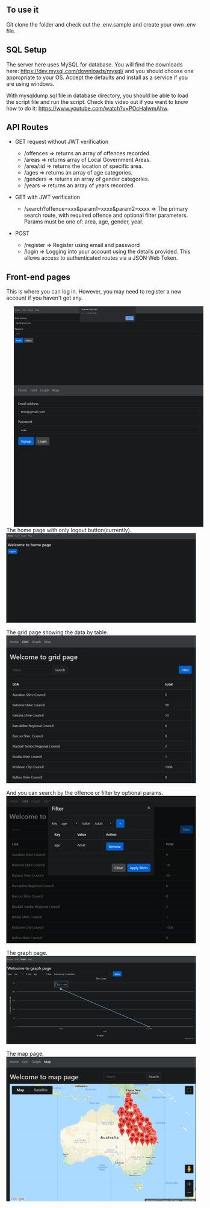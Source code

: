 ## To use it
Git clone the folder and check out the .env.sample and create your own .env file.

## SQL Setup
The server here uses MySQL for database. You will find the downloads here: https://dev.mysql.com/downloads/mysql/ and you should choose one appropriate to your OS. Accept the defaults and install as a service if you are using windows.

With mysqldump.sql file in database directory, you should be able to load the script file and run the script. Check this video out if you want to know how to do it: https://www.youtube.com/watch?v=POcHaIwmAhw.

## API Routes 
* GET request without JWT verification
  * /offences => returns an array of offences recorded.
  * /areas => returns array of Local Government Areas.
  * /area/:id => returns the location of specific area.
  * /ages => returns an array of age categories. 
  * /genders => returns an array of gender categories. 
  * /years => returns an array of years recorded. 
  
* GET with JWT verification
  * /search?offence=xxx&param1=xxxx&param2=xxxx => The primary search route, with required offence and optional filter parameters. Params must be one of: area, age, gender, year.
  
* POST 
  * /register => Register using email and password 
  * /login => Logging into your account using the details provided. This allows access to authenticated routes via a JSON Web Token. 
  
  
## Front-end pages
This is where you can log in. However, you may need to register a new account if you haven't got any.

<img src="/images/login.PNG" align="left" hspace="20" /> <img src="/images/signup.PNG" align="left" hspace="20" /> 
 
 The home page with only logout button(currently).
 <img src="/images/home.PNG" />
 
 The grid page showing the data by table.
 <img src="/images/grid.PNG" />
 
 And you can search by the offence or filter by optional params.
 <img src="/images/gridWithFilter.PNG" />
 
 The graph page.
 <img src="/images/graph.PNG" />
 
 The map page.
 <img src="/images/map.PNG" />
